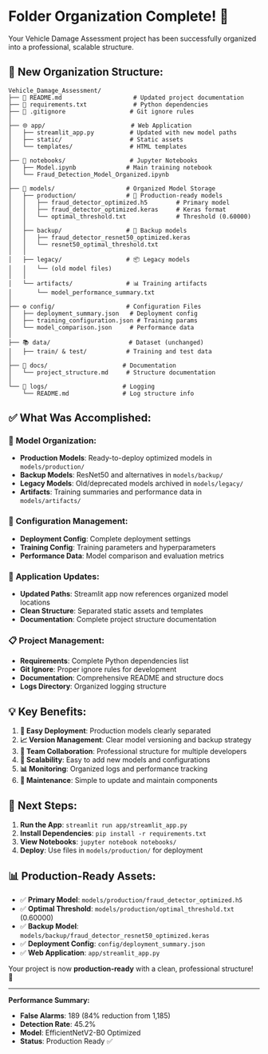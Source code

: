 # Folder Organization Complete! 🎉

Your Vehicle Damage Assessment project has been successfully organized into a professional, scalable structure.

## 📁 **New Organization Structure:**

```
Vehicle_Damage_Assessment/
├── 📄 README.md                    # Updated project documentation
├── 📄 requirements.txt             # Python dependencies
├── 📄 .gitignore                  # Git ignore rules
│
├── 🌐 app/                        # Web Application
│   ├── streamlit_app.py          # Updated with new model paths
│   ├── static/                   # Static assets
│   └── templates/                # HTML templates
│
├── 📓 notebooks/                  # Jupyter Notebooks
│   ├── Model.ipynb              # Main training notebook
│   └── Fraud_Detection_Model_Organized.ipynb
│
├── 🤖 models/                    # Organized Model Storage
│   ├── production/              # 🚀 Production-ready models
│   │   ├── fraud_detector_optimized.h5        # Primary model
│   │   ├── fraud_detector_optimized.keras     # Keras format
│   │   └── optimal_threshold.txt              # Threshold (0.60000)
│   │
│   ├── backup/                  # 🔄 Backup models
│   │   ├── fraud_detector_resnet50_optimized.keras
│   │   └── resnet50_optimal_threshold.txt
│   │
│   ├── legacy/                  # 📦 Legacy models
│   │   └── (old model files)
│   │
│   └── artifacts/               # 📊 Training artifacts
│       └── model_performance_summary.txt
│
├── ⚙️ config/                    # Configuration Files
│   ├── deployment_summary.json   # Deployment config
│   ├── training_configuration.json # Training params
│   └── model_comparison.json     # Performance data
│
├── 📚 data/                      # Dataset (unchanged)
│   ├── train/ & test/           # Training and test data
│
├── 📖 docs/                     # Documentation
│   └── project_structure.md     # Structure documentation
│
└── 📜 logs/                     # Logging
    └── README.md               # Log structure info
```

## ✅ **What Was Accomplished:**

### 🎯 **Model Organization:**
- **Production Models**: Ready-to-deploy optimized models in `models/production/`
- **Backup Models**: ResNet50 and alternatives in `models/backup/`
- **Legacy Models**: Old/deprecated models archived in `models/legacy/`
- **Artifacts**: Training summaries and performance data in `models/artifacts/`

### 📝 **Configuration Management:**
- **Deployment Config**: Complete deployment settings
- **Training Config**: Training parameters and hyperparameters
- **Performance Data**: Model comparison and evaluation metrics

### 🚀 **Application Updates:**
- **Updated Paths**: Streamlit app now references organized model locations
- **Clean Structure**: Separated static assets and templates
- **Documentation**: Complete project structure documentation

### 📋 **Project Management:**
- **Requirements**: Complete Python dependencies list
- **Git Ignore**: Proper ignore rules for development
- **Documentation**: Comprehensive README and structure docs
- **Logs Directory**: Organized logging structure

## 💡 **Key Benefits:**

1. **🔄 Easy Deployment**: Production models clearly separated
2. **📈 Version Management**: Clear model versioning and backup strategy
3. **👥 Team Collaboration**: Professional structure for multiple developers
4. **🚀 Scalability**: Easy to add new models and configurations
5. **📊 Monitoring**: Organized logs and performance tracking
6. **🔧 Maintenance**: Simple to update and maintain components

## 🚀 **Next Steps:**

1. **Run the App**: `streamlit run app/streamlit_app.py`
2. **Install Dependencies**: `pip install -r requirements.txt`
3. **View Notebooks**: `jupyter notebook notebooks/`
4. **Deploy**: Use files in `models/production/` for deployment

## 📊 **Production-Ready Assets:**

- ✅ **Primary Model**: `models/production/fraud_detector_optimized.h5`
- ✅ **Optimal Threshold**: `models/production/optimal_threshold.txt` (0.60000)
- ✅ **Backup Model**: `models/backup/fraud_detector_resnet50_optimized.keras`
- ✅ **Deployment Config**: `config/deployment_summary.json`
- ✅ **Web Application**: `app/streamlit_app.py`

Your project is now **production-ready** with a clean, professional structure! 🎉

---

**Performance Summary:**
- **False Alarms**: 189 (84% reduction from 1,185)
- **Detection Rate**: 45.2%
- **Model**: EfficientNetV2-B0 Optimized
- **Status**: Production Ready ✅
